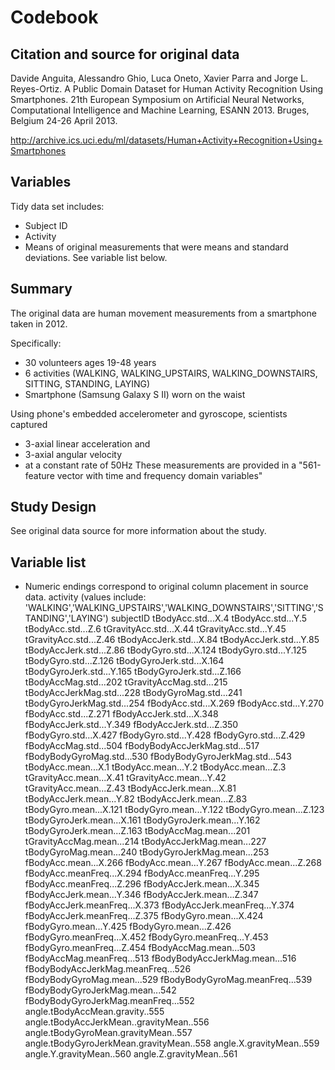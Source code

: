 # Codebook
## Citation and source for original data
Davide Anguita, Alessandro Ghio, Luca Oneto, Xavier Parra and Jorge L. Reyes-Ortiz. A Public Domain Dataset for Human Activity Recognition Using Smartphones. 21th European Symposium on Artificial Neural Networks, Computational Intelligence and Machine Learning, ESANN 2013. Bruges, Belgium 24-26 April 2013.

http://archive.ics.uci.edu/ml/datasets/Human+Activity+Recognition+Using+Smartphones 

## Variables
Tidy data set includes:
* Subject ID
* Activity
* Means of original measurements that were means and standard deviations. See variable list below.

## Summary

The original data are human movement measurements from a smartphone taken in 2012.

Specifically:
* 30 volunteers ages 19-48 years
* 6 activities (WALKING, WALKING_UPSTAIRS, WALKING_DOWNSTAIRS, SITTING, STANDING, LAYING) 
* Smartphone (Samsung Galaxy S II) worn on the waist 

Using phone's embedded accelerometer and gyroscope, scientists captured 
* 3-axial linear acceleration and 
* 3-axial angular velocity 
* at a constant rate of 50Hz
These measurements are provided in a "561-feature vector with time and frequency domain variables"

## Study Design
See original data source for more information about the study.

## Variable list
* Numeric endings correspond to original column placement in source data.
activity (values include: 'WALKING','WALKING_UPSTAIRS','WALKING_DOWNSTAIRS','SITTING','STANDING','LAYING')
subjectID
tBodyAcc.std...X.4
tBodyAcc.std...Y.5
tBodyAcc.std...Z.6
tGravityAcc.std...X.44
tGravityAcc.std...Y.45
tGravityAcc.std...Z.46
tBodyAccJerk.std...X.84
tBodyAccJerk.std...Y.85
tBodyAccJerk.std...Z.86
tBodyGyro.std...X.124
tBodyGyro.std...Y.125
tBodyGyro.std...Z.126
tBodyGyroJerk.std...X.164
tBodyGyroJerk.std...Y.165
tBodyGyroJerk.std...Z.166
tBodyAccMag.std...202
tGravityAccMag.std...215
tBodyAccJerkMag.std...228
tBodyGyroMag.std...241
tBodyGyroJerkMag.std...254
fBodyAcc.std...X.269
fBodyAcc.std...Y.270
fBodyAcc.std...Z.271
fBodyAccJerk.std...X.348
fBodyAccJerk.std...Y.349
fBodyAccJerk.std...Z.350
fBodyGyro.std...X.427
fBodyGyro.std...Y.428
fBodyGyro.std...Z.429
fBodyAccMag.std...504
fBodyBodyAccJerkMag.std...517
fBodyBodyGyroMag.std...530
fBodyBodyGyroJerkMag.std...543
tBodyAcc.mean...X.1
tBodyAcc.mean...Y.2
tBodyAcc.mean...Z.3
tGravityAcc.mean...X.41
tGravityAcc.mean...Y.42
tGravityAcc.mean...Z.43
tBodyAccJerk.mean...X.81
tBodyAccJerk.mean...Y.82
tBodyAccJerk.mean...Z.83
tBodyGyro.mean...X.121
tBodyGyro.mean...Y.122
tBodyGyro.mean...Z.123
tBodyGyroJerk.mean...X.161
tBodyGyroJerk.mean...Y.162
tBodyGyroJerk.mean...Z.163
tBodyAccMag.mean...201
tGravityAccMag.mean...214
tBodyAccJerkMag.mean...227
tBodyGyroMag.mean...240
tBodyGyroJerkMag.mean...253
fBodyAcc.mean...X.266
fBodyAcc.mean...Y.267
fBodyAcc.mean...Z.268
fBodyAcc.meanFreq...X.294
fBodyAcc.meanFreq...Y.295
fBodyAcc.meanFreq...Z.296
fBodyAccJerk.mean...X.345
fBodyAccJerk.mean...Y.346
fBodyAccJerk.mean...Z.347
fBodyAccJerk.meanFreq...X.373
fBodyAccJerk.meanFreq...Y.374
fBodyAccJerk.meanFreq...Z.375
fBodyGyro.mean...X.424
fBodyGyro.mean...Y.425
fBodyGyro.mean...Z.426
fBodyGyro.meanFreq...X.452
fBodyGyro.meanFreq...Y.453
fBodyGyro.meanFreq...Z.454
fBodyAccMag.mean...503
fBodyAccMag.meanFreq...513
fBodyBodyAccJerkMag.mean...516
fBodyBodyAccJerkMag.meanFreq...526
fBodyBodyGyroMag.mean...529
fBodyBodyGyroMag.meanFreq...539
fBodyBodyGyroJerkMag.mean...542
fBodyBodyGyroJerkMag.meanFreq...552
angle.tBodyAccMean.gravity..555
angle.tBodyAccJerkMean..gravityMean..556
angle.tBodyGyroMean.gravityMean..557
angle.tBodyGyroJerkMean.gravityMean..558
angle.X.gravityMean..559
angle.Y.gravityMean..560
angle.Z.gravityMean..561